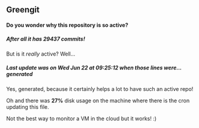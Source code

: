 ## Greengit

#### Do you wonder why this repository is so active?

##### After all it has 29437 commits!

But is it *really* active? Well...

##### Last update was on Wed Jun 22 at 09:25:12 when those lines were... generated

Yes, generated, because it certainly helps a lot to have such an active repo!

Oh and there was **27%** disk usage on the machine
where there is the cron updating this file.

Not the best way to monitor a VM in the cloud but it works! :)
